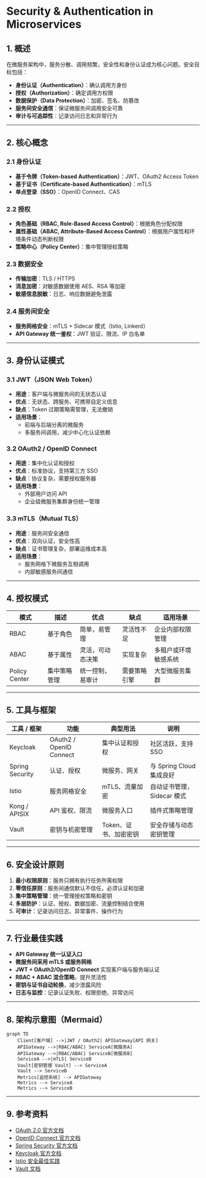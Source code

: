 # Security & Authentication in Microservices

## 1. 概述
在微服务架构中，服务分散、调用频繁，安全性和身份认证成为核心问题。安全目标包括：
- **身份认证（Authentication）**：确认调用方身份  
- **授权（Authorization）**：确定调用方权限  
- **数据保护（Data Protection）**：加密、签名、防篡改  
- **服务间安全通信**：保证微服务间调用安全可靠  
- **审计与可追踪性**：记录访问日志和异常行为  

---

## 2. 核心概念
### 2.1 身份认证
- **基于令牌（Token-based Authentication）**：JWT、OAuth2 Access Token  
- **基于证书（Certificate-based Authentication）**：mTLS  
- **单点登录（SSO）**：OpenID Connect、CAS  

### 2.2 授权
- **角色基础（RBAC, Role-Based Access Control）**：根据角色分配权限  
- **属性基础（ABAC, Attribute-Based Access Control）**：根据用户属性和环境条件动态判断权限  
- **策略中心（Policy Center）**：集中管理授权策略  

### 2.3 数据安全
- **传输加密**：TLS / HTTPS  
- **消息加密**：对敏感数据使用 AES、RSA 等加密  
- **敏感信息脱敏**：日志、响应数据避免泄露  

### 2.4 服务间安全
- **服务网格安全**：mTLS + Sidecar 模式（Istio, Linkerd）  
- **API Gateway 统一鉴权**：JWT 验证、限流、IP 白名单  

---

## 3. 身份认证模式

### 3.1 JWT（JSON Web Token）
- **用途**：客户端与微服务间的无状态认证  
- **优点**：无状态、跨服务、可携带自定义信息  
- **缺点**：Token 过期策略需管理，无法撤销  
- **适用场景**：
  - 前端与后端分离的微服务  
  - 多服务间调用，减少中心化认证依赖  

### 3.2 OAuth2 / OpenID Connect
- **用途**：集中化认证和授权  
- **优点**：标准协议，支持第三方 SSO  
- **缺点**：协议复杂，需要授权服务器  
- **适用场景**：
  - 外部用户访问 API  
  - 企业级微服务集群身份统一管理  

### 3.3 mTLS（Mutual TLS）
- **用途**：服务间安全通信  
- **优点**：双向认证，安全性高  
- **缺点**：证书管理复杂，部署运维成本高  
- **适用场景**：
  - 服务网格下微服务互相调用  
  - 内部敏感服务间通信  

---

## 4. 授权模式

| 模式 | 描述 | 优点 | 缺点 | 适用场景 |
|------|------|------|------|----------|
| RBAC | 基于角色 | 简单，易管理 | 灵活性不足 | 企业内部权限管理 |
| ABAC | 基于属性 | 灵活，可动态决策 | 实现复杂 | 多租户或环境敏感系统 |
| Policy Center | 集中策略管理 | 统一控制，易审计 | 需要策略引擎 | 大型微服务集群 |

---

## 5. 工具与框架

| 工具 / 框架 | 功能 | 典型用法 | 说明 |
|------------|------|-----------|------|
| Keycloak | OAuth2 / OpenID Connect | 集中认证和授权 | 社区活跃，支持 SSO |
| Spring Security | 认证、授权 | 微服务、网关 | 与 Spring Cloud 集成良好 |
| Istio | 服务网格安全 | mTLS、流量加密 | 自动证书管理，Sidecar 模式 |
| Kong / APISIX | API 鉴权、限流 | 微服务入口 | 插件式策略管理 |
| Vault | 密钥与机密管理 | Token、证书、加密密钥 | 安全存储与动态密钥管理 |

---

## 6. 安全设计原则
1. **最小权限原则**：服务只拥有执行任务所需权限  
2. **零信任原则**：服务间通信默认不信任，必须认证和加密  
3. **集中策略管理**：统一管理授权策略和密钥  
4. **多层防护**：认证、授权、数据加密、流量控制结合使用  
5. **可审计**：记录访问日志、异常事件、操作行为  

---

## 7. 行业最佳实践
- **API Gateway 统一认证入口**  
- **微服务间采用 mTLS 或服务网格**  
- **JWT + OAuth2/OpenID Connect** 实现客户端与服务端认证  
- **RBAC + ABAC 混合策略**，提升灵活性  
- **密钥与证书自动轮换**，减少泄露风险  
- **日志与监控**：记录认证失败、权限拒绝、异常访问  

---

## 8. 架构示意图（Mermaid）

```mermaid
graph TD
    Client[客户端] -->|JWT / OAuth2| APIGateway[API 网关]
    APIGateway -->|RBAC/ABAC| ServiceA[微服务A]
    APIGateway -->|RBAC/ABAC| ServiceB[微服务B]
    ServiceA -->|mTLS| ServiceB
    Vault[密钥管理 Vault] --> ServiceA
    Vault --> ServiceB
    Metrics[监控系统] --> APIGateway
    Metrics --> ServiceA
    Metrics --> ServiceB
````

---

## 9. 参考资料

* [OAuth 2.0 官方文档](https://oauth.net/2/)
* [OpenID Connect 官方文档](https://openid.net/connect/)
* [Spring Security 官方文档](https://spring.io/projects/spring-security)
* [Keycloak 官方文档](https://www.keycloak.org/documentation)
* [Istio 安全最佳实践](https://istio.io/latest/docs/concepts/security/)
* [Vault 文档](https://www.vaultproject.io/docs/)
